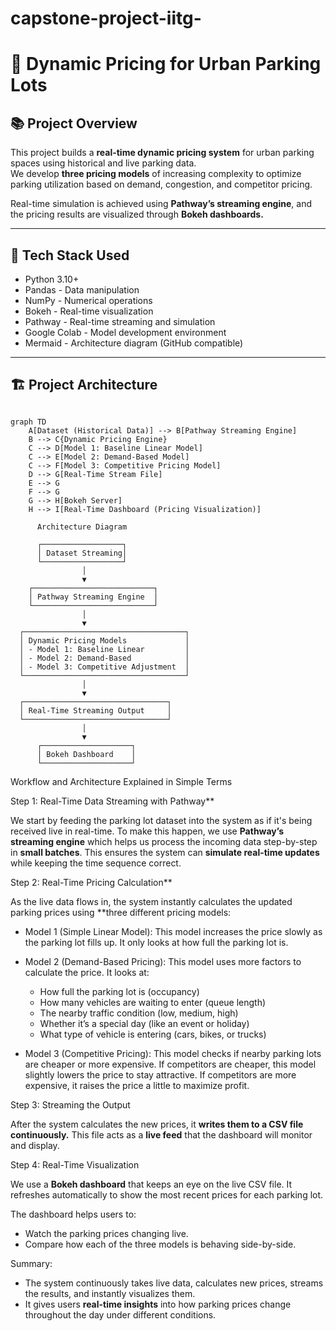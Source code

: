 # capstone-project-iitg-

# 🚗 Dynamic Pricing for Urban Parking Lots

## 📚 Project Overview
This project builds a **real-time dynamic pricing system** for urban parking spaces using historical and live parking data.  
We develop **three pricing models** of increasing complexity to optimize parking utilization based on demand, congestion, and competitor pricing.

Real-time simulation is achieved using **Pathway’s streaming engine**, and the pricing results are visualized through **Bokeh dashboards.**

---

## 🚀 Tech Stack Used
- Python 3.10+
- Pandas - Data manipulation
- NumPy - Numerical operations
- Bokeh - Real-time visualization
- Pathway - Real-time streaming and simulation
- Google Colab - Model development environment
- Mermaid - Architecture diagram (GitHub compatible)

---

## 🏗️ Project Architecture

```mermaid

graph TD
    A[Dataset (Historical Data)] --> B[Pathway Streaming Engine]
    B --> C{Dynamic Pricing Engine}
    C --> D[Model 1: Baseline Linear Model]
    C --> E[Model 2: Demand-Based Model]
    C --> F[Model 3: Competitive Pricing Model]
    D --> G[Real-Time Stream File]
    E --> G
    F --> G
    G --> H[Bokeh Server]
    H --> I[Real-Time Dashboard (Pricing Visualization)]

```


          Architecture Diagram

          ┌──────────────────┐
          │ Dataset Streaming│
          └──────────────────┘
                    │
                    ▼
        ┌───────────────────────────┐
        │ Pathway Streaming Engine  │
        └───────────────────────────┘
                    │
                    ▼
      ┌────────────────────────────────────┐
      │ Dynamic Pricing Models             │
      │ - Model 1: Baseline Linear         │
      │ - Model 2: Demand-Based            │
      │ - Model 3: Competitive Adjustment  │
      └────────────────────────────────────┘
                    │
                    ▼
      ┌────────────────────────────────┐
      │ Real-Time Streaming Output     │
      └────────────────────────────────┘
                    │
                    ▼
          ┌────────────────────┐
          │ Bokeh Dashboard    │
          └────────────────────┘





Workflow and Architecture Explained in Simple Terms

Step 1: Real-Time Data Streaming with Pathway**

We start by feeding the parking lot dataset into the system as if it's being received live in real-time.
To make this happen, we use **Pathway’s streaming engine** which helps us process the incoming data step-by-step in **small batches**.
This ensures the system can **simulate real-time updates** while keeping the time sequence correct.



Step 2: Real-Time Pricing Calculation**

As the live data flows in, the system instantly calculates the updated parking prices using **three different pricing models:

* Model 1 (Simple Linear Model):
  This model increases the price slowly as the parking lot fills up. It only looks at how full the parking lot is.

* Model 2 (Demand-Based Pricing):
  This model uses more factors to calculate the price. It looks at:

  * How full the parking lot is (occupancy)
  * How many vehicles are waiting to enter (queue length)
  * The nearby traffic condition (low, medium, high)
  * Whether it’s a special day (like an event or holiday)
  * What type of vehicle is entering (cars, bikes, or trucks)

* Model 3 (Competitive Pricing):
  This model checks if nearby parking lots are cheaper or more expensive.
  If competitors are cheaper, this model slightly lowers the price to stay attractive.
  If competitors are more expensive, it raises the price a little to maximize profit.



Step 3: Streaming the Output

After the system calculates the new prices, it **writes them to a CSV file continuously.**
This file acts as a **live feed** that the dashboard will monitor and display.



Step 4: Real-Time Visualization

We use a **Bokeh dashboard** that keeps an eye on the live CSV file.
It refreshes automatically to show the most recent prices for each parking lot.

The dashboard helps users to:

* Watch the parking prices changing live.
* Compare how each of the three models is behaving side-by-side.


Summary:

* The system continuously takes live data, calculates new prices, streams the results, and instantly visualizes them.
* It gives users **real-time insights** into how parking prices change throughout the day under different conditions.

